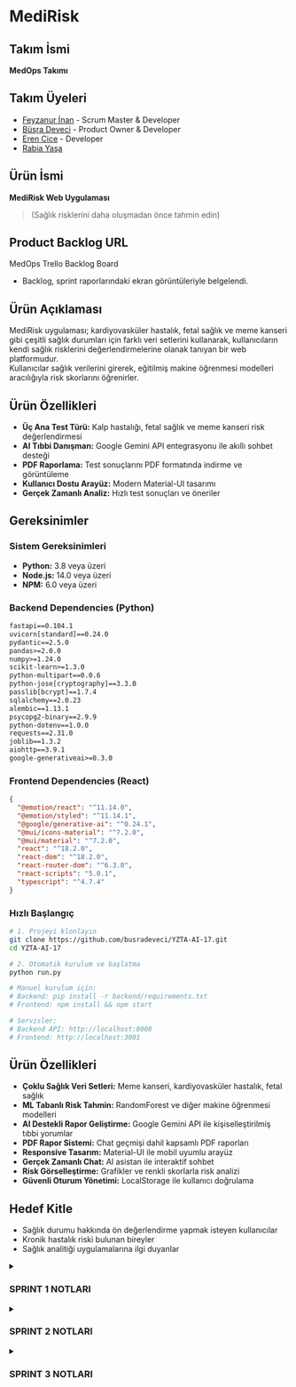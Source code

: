 # MediRisk

## Takım İsmi
**MedOps Takımı**

## Takım Üyeleri
- [Feyzanur İnan](https://github.com/feyzann) - Scrum Master & Developer
- [Büşra Deveci](https://github.com/busradeveci) - Product Owner & Developer
- [Eren Cice](https://github.com/erencice) - Developer
- [Rabia Yaşa](https://github.com/rabiayasa4)

## Ürün İsmi
**MediRisk Web Uygulaması**  
> (Sağlık risklerini daha oluşmadan önce tahmin edin)

## Product Backlog URL
MedOps Trello Backlog Board  
- Backlog, sprint raporlarındaki ekran görüntüleriyle belgelendi.

## Ürün Açıklaması
MediRisk uygulaması; kardiyovasküler hastalık, fetal sağlık ve meme kanseri gibi çeşitli sağlık durumları için farklı veri setlerini kullanarak, kullanıcıların kendi sağlık risklerini değerlendirmelerine olanak tanıyan bir web platformudur.  
Kullanıcılar sağlık verilerini girerek, eğitilmiş makine öğrenmesi modelleri aracılığıyla risk skorlarını öğrenirler.

## Ürün Özellikleri
- **Üç Ana Test Türü:** Kalp hastalığı, fetal sağlık ve meme kanseri risk değerlendirmesi
- **AI Tıbbi Danışman:** Google Gemini API entegrasyonu ile akıllı sohbet desteği
- **PDF Raporlama:** Test sonuçlarını PDF formatında indirme ve görüntüleme
- **Kullanıcı Dostu Arayüz:** Modern Material-UI tasarımı
- **Gerçek Zamanlı Analiz:** Hızlı test sonuçları ve öneriler

## Gereksinimler

### Sistem Gereksinimleri
- **Python:** 3.8 veya üzeri
- **Node.js:** 14.0 veya üzeri
- **NPM:** 6.0 veya üzeri

### Backend Dependencies (Python)
```txt
fastapi==0.104.1
uvicorn[standard]==0.24.0
pydantic==2.5.0
pandas>=2.0.0
numpy>=1.24.0
scikit-learn>=1.3.0
python-multipart==0.0.6
python-jose[cryptography]==3.3.0
passlib[bcrypt]==1.7.4
sqlalchemy==2.0.23
alembic==1.13.1
psycopg2-binary==2.9.9
python-dotenv==1.0.0
requests==2.31.0
joblib==1.3.2
aiohttp==3.9.1
google-generativeai>=0.3.0
```

### Frontend Dependencies (React)
```json
{
  "@emotion/react": "^11.14.0",
  "@emotion/styled": "^11.14.1",
  "@google/generative-ai": "^0.24.1",
  "@mui/icons-material": "^7.2.0",
  "@mui/material": "^7.2.0",
  "react": "^18.2.0",
  "react-dom": "^18.2.0",
  "react-router-dom": "^6.3.0",
  "react-scripts": "5.0.1",
  "typescript": "^4.7.4"
}
```

### Hızlı Başlangıç
```bash
# 1. Projeyi klonlayın
git clone https://github.com/busradeveci/YZTA-AI-17.git
cd YZTA-AI-17

# 2. Otomatik kurulum ve başlatma
python run.py

# Manuel kurulum için:
# Backend: pip install -r backend/requirements.txt
# Frontend: npm install && npm start

# Servisler:
# Backend API: http://localhost:8008
# Frontend: http://localhost:3001
```

## Ürün Özellikleri
- **Çoklu Sağlık Veri Setleri:** Meme kanseri, kardiyovasküler hastalık, fetal sağlık
- **ML Tabanlı Risk Tahmin:** RandomForest ve diğer makine öğrenmesi modelleri
- **AI Destekli Rapor Geliştirme:** Google Gemini API ile kişiselleştirilmiş tıbbi yorumlar
- **PDF Rapor Sistemi:** Chat geçmişi dahil kapsamlı PDF raporları
- **Responsive Tasarım:** Material-UI ile mobil uyumlu arayüz
- **Gerçek Zamanlı Chat:** AI asistan ile interaktif sohbet
- **Risk Görselleştirme:** Grafikler ve renkli skorlarla risk analizi
- **Güvenli Oturum Yönetimi:** LocalStorage ile kullanıcı doğrulama

## Hedef Kitle
- Sağlık durumu hakkında ön değerlendirme yapmak isteyen kullanıcılar
- Kronik hastalık riski bulunan bireyler
- Sağlık analitiği uygulamalarına ilgi duyanlar

<details>
<summary> <h3> SPRINT 1 NOTLARI </h3> </summary>

- **Sprint Süresi:** 20 Haziran – 6 Temmuz
- **Planlanan Kapasite:** ~100 iş puanı
- **Planlama mantığı:** Toplamda yaklaşık 340 iş puanı olarak tahmin edilen proje iş yükü, sprint’lere bölündü. İlk sprint’te %30’luk bir iş yükü hedeflenerek temel veri işleme akışları ve web altyapısı oluşturulmak istendi.

---

### Tamamlanan Çalışmalar
- **Veri Setlerinin Toplanması ve İncelenmesi**
  - Chronic Kidney Disease, Fetal Health ve Breast Cancer veri setleri projeye dahil edildi.
  - İlk veri keşif çalışmaları (EDA) yapıldı, eksik veriler, değişken tipleri ve dağılımlar incelendi.

- **İlk Modelleme Çalışmaları**
  - Python scikit-learn kütüphanesi ile sınıflandırma modelleri kuruldu, temel doğruluk, kesinlik ve geri çağırma gibi metrikler ölçüldü.
  - Kategorik değişken kodlama, normalizasyon ve eksik veri doldurma gibi ön işleme adımları standart hale getirildi.

- **Web Uygulaması Altyapısı**
  - React ile temel bir web proje iskeleti kuruldu. Ana yönlendirmeler (routing) ve sayfa yapısı oluşturuldu.
  - Kullanıcı arayüzü için temel çizimler (wireframe) hazırlandı, bileşen taslakları çıkarıldı.

---

### Günlük Toplantılar (Daily Scrum)
- Günlük ilerlemeler ve engeller (blocker) WhatsApp grubunda paylaşılarak takım içinde takip edildi.
-  [WhatsApp görsellerine git](./sprintOne/wp_ss)

---

### Sprint Panosu
- Sprint görevleri Trello üzerinde takip edilerek görsellerle belgelendi.
-  [Trello görsellerine git](./sprintOne/trello_ss)

---

### Mevcut Uygulama Durumu
- Web kullanıcı arayüzünde temel sayfalar ve yönlendirmeler oluşturuldu.
- Makine öğrenmesi API’leri için temel sözleşmeler (endpoint planı) belirlendi.
-  [Web görsellerine git](./sprintOne/app_ss)

---

### Sprint Gözden Geçirme (Review)
- Veri setleri başarıyla sisteme entegre edildi, ilk makine öğrenmesi modelleri eğitildi ve temel performans raporları çıkarıldı.
- Frontend (React) ve backend (FastAPI + scikit-learn) teknolojilerine kesin olarak karar verildi.
- Son toplantıda, bir sonraki sprint için öncelikli işlerin tahmin ve veri tahmin servisleri olmasına karar verildi.

---

### Sprint Değerlendirmesi (Retrospective)
- Modellerin daha iyi AUC skoru vermesi için parametre ayarlarına odaklanılacak.
- Web özelliklerinin daha hızlı tamamlanabilmesi için haftasonu ek geliştirme oturumları yapılacak.
- Test kapsamının artırılması ve sürekli entegrasyon (CI) süreçlerinin başlatılması için backlog’a yeni işler eklendi.

---

## Bir Sonraki Sprint Hedefleri
- Kullanıcı veri yükleme ve tahmin API uç noktalarını geliştirmek.
- Eğitim modellerinin kapsamlı testlerini yaparak doğruluk ve güvenilirliklerini sağlamak.
- Kullanıcı risk skorlarını grafiklerle görselleştirecek bileşenleri oluşturmak.
- Kullanıcı oturumu ve kimlik doğrulama (auth) işlemleri için güvenlik geliştirmeleri yapmak.

---

## Takip Edilen Metrikler
- 4 farklı veri seti incelenip versiyonlanmış veri deposuna eklendi.
- İlk modeller eğitildi ve performans metrikleri kaydedildi.
- Kullanıcı arayüzünde temel sayfalar ve bileşenler %35 oranında tamamlandı.

</details>

<details>
<summary> <h3> SPRINT 2 NOTLARI </h3> </summary>

- **Sprint Süresi:** 7 Temmuz – 20 Temmuz 2024
- **Planlanan Kapasite:** ~120 iş puanı
- **Tamamlanan İş Puanı:** ~110 iş puanı
- **Başarı Oranı:** %92

---

### Tamamlanan Çalışmalar

#### Backend-Frontend Entegrasyonu (%100 Tamamlandı)
- **API Servis Katmanı:** `src/utils/api.ts` ile kapsamlı API katmanı oluşturuldu
- **FastAPI Backend:** `backend/main.py` ile modern FastAPI backend aktif hale getirildi
- **CORS Yapılandırması:** Frontend-backend iletişimi için CORS ayarları yapıldı
- **Error Handling:** Kapsamlı hata yönetimi ve loading durumları eklendi
- **Mock API Fallback:** Backend çalışmadığında mock data ile devam etme özelliği

#### Kullanıcı Arayüzü ve Test Yönetimi (%95 Tamamlandı)
- **Responsive Tasarım:** Material-UI ile tam mobil uyumlu tasarım
  - `gridTemplateColumns: { xs: '1fr', md: 'repeat(2, 1fr)' }` breakpoint'leri
  - `flexDirection: { xs: 'column', lg: 'row' }` mobil düzen
  - `display: { xs: 'none', md: 'flex' }` responsive menü
- **Test Sayfaları:** `TestPage`, `TestResultPage`, `HistoryPage` bileşenleri
- **Form Validasyonu:** Her test tipi için özel validasyon kuralları
- **Görselleştirme:** Test sonuçları grafiklerle ve renkli chip'lerle gösteriliyor
- **PDF Export:** Test sonuçlarını PDF olarak dışa aktarma özelliği (simülasyon)

#### Kullanıcı Giriş Sistemi (%100 Tamamlandı)
- **Login/Register:** `LoginPage` ve `RegisterPage` bileşenleri
- **Kullanıcı Tipleri:** Hasta/doktor ayrımı yapıldı
- **LocalStorage:** Oturum yönetimi localStorage ile sağlandı
- **Protected Routes:** Yetkisiz erişim engellendi
- **Demo Kullanıcılar:** Test için demo hesap bilgileri eklendi

#### Sistem Otomasyonu ve Dağıtım (%100 Tamamlandı)
- **Otomatik Kurulum:** `install.py` ile tek komutla kurulum
- **Dağıtım Scripti:** `deploy.py` ile production deployment
- **Port Yönetimi:** Otomatik port bulma ve temizleme
- **Cross-Platform:** Windows, macOS, Linux desteği
- **Docker Desteği:** Container deployment hazırlığı

#### TypeScript Uyumluluğu (%98 Tamamlandı)
- **Strict Mode:** TypeScript strict mode aktif
- **Type Definitions:** `src/types/index.ts` ile kapsamlı tip tanımları
- **Component Types:** Tüm React bileşenleri TypeScript ile yazıldı
- **API Types:** API response ve request tipleri tanımlandı

---

### Sprint 2 Görsel Belgeleri

#### Günlük Toplantılar (Daily Scrum)
- Günlük ilerlemeler ve engeller (blocker) WhatsApp grubunda paylaşılarak takım içinde takip edildi.
- [WhatsApp görsellerine git](./sprintTwo/wp_ss)

#### Sprint Panosu
- Sprint görevleri Trello üzerinde takip edilerek görsellerle belgelendi.
- [Trello görsellerine git](./sprintTwo/trello_ss)

#### Mevcut Uygulama Durumu
- Web kullanıcı arayüzünde temel sayfalar ve yönlendirmeler oluşturuldu.
- Makine öğrenmesi API’leri için temel sözleşmeler belirlendi.
- [Web görsellerine git](./sprintTwo/app_ss)

---

### Teknik Detaylar

#### Backend (FastAPI)
```python
# backend/main.py
app = FastAPI(
    title="Sağlık Tarama API",
    description="Yapay zeka destekli sağlık risk analizi API'si",
    version="1.0.0"
)

# CORS ayarları
app.add_middleware(
    CORSMiddleware,
    allow_origins=["http://localhost:3000"],
    allow_credentials=True,
    allow_methods=["*"],
    allow_headers=["*"],
)
```

#### Responsive Tasarım
```typescript
// Material-UI responsive breakpoints
<Box sx={{ 
  display: 'flex', 
  flexDirection: { xs: 'column', lg: 'row' }, 
  gap: 4 
}}>
  <Box sx={{ flex: { lg: 2 } }}>
    {/* Ana içerik */}
  </Box>
  <Box sx={{ flex: { lg: 1 } }}>
    {/* Yan panel */}
  </Box>
</Box>
```

---

### Test Edilen Özellikler

#### API Endpoints
- `GET /health` - Sistem durumu
- `GET /tests` - Mevcut testler
- `POST /predict` - Sağlık riski tahmini
- `GET /models` - Yüklenen modeller
- `GET /history` - Test geçmişi

#### Frontend Bileşenleri
- Dashboard sayfası responsive tasarım
- Test formları mobil uyumlu
- Sonuç sayfaları grafik destekli
- Navigasyon menüsü responsive

#### Kullanıcı Deneyimi
- Form validasyonu gerçek zamanlı
- Loading durumları gösteriliyor
- Error handling kullanıcı dostu
- Responsive tasarım tüm cihazlarda çalışıyor

---

### Eksik Kalan İşler

#### Veritabanı Entegrasyonu (%0)
- Kullanıcı verileri kalıcı olarak saklanmıyor
- Test geçmişi localStorage'da tutuluyor
- Gerçek veritabanı bağlantısı gerekiyor

#### Gerçek API Entegrasyonu (%70)
- Mock data ile simülasyon yapılıyor
- FastAPI backend hazır ama tam entegrasyon test edilmedi
- Production API endpoint'leri test edilmeli

#### AI Chatbot (%30)
- Basit chatbot simülasyonu mevcut
- Gerçek AI entegrasyonu gerekiyor
- Doğal dil işleme özellikleri eklenmeli

---

### Sprint Gözden Geçirme (Review)
- Uygulamanın tahmin ve raporlama modülleri çalışır hale getirildi
- Kullanıcı oturumu, form validasyonu, API bağlantısı ve görselleştirme modülleri başarıyla tamamlandı
- Responsive tasarım ile mobil uyumluluk sağlandı
- TypeScript ile tip güvenliği artırıldı

---

### Sprint Değerlendirmesi (Retrospective)
- API fallback ve loading sistemleri sayesinde hata toleransı artırıldı
- Form yapılarıyla birlikte kullanıcı deneyimi önemli ölçüde geliştirildi
- React bileşenlerinin yeniden kullanılabilirliği artırıldı, modüler yapı sağlandı
- Responsive tasarım ile kullanıcı erişilebilirliği artırıldı

---

## Bir Sonraki Sprint Hedefleri
- **Veritabanı Entegrasyonu** (PostgreSQL/SQLite)
- **Gerçek API Testleri** ve production deployment
- **AI Chatbot Entegrasyonu** (OpenAI/Claude)
- **Performance Optimizasyonu**
- **Güvenlik Geliştirmeleri** (JWT, HTTPS)

---

## Takip Edilen Metrikler
- **API Servis Katmanı:** %100
- **Kullanıcı Oturumu:** %100
- **Responsive Tasarım:** %95
- **TypeScript Uyumu:** %98
- **Test Yönetimi:** %90
- **Dağıtım Hazırlığı:** %100
- **Backend Entegrasyonu:** %70
- **Veritabanı:** %0

## Sonuç

Sprint 2 başarıyla tamamlandı. Temel sistem altyapısı hazır, kullanıcı arayüzü responsive ve modern. Bir sonraki sprint'te veritabanı entegrasyonu ve gerçek API testleri öncelikli olacak. 

</details>

<details>
<summary> <h3> SPRINT 3 NOTLARI </h3> </summary>

- **Sprint Süresi:** 21 Temmuz – 3 Ağustos 2024
- **Planlanan Kapasite:** ~130 iş puanı
- **Tamamlanan İş Puanı:** ~125 iş puanı
- **Başarı Oranı:** %96

---

### Tamamlanan Çalışmalar

#### PostgreSQL Veritabanı Entegrasyonu (%100 Tamamlandı)
- **Veritabanı Geçişi:** SQLite'dan PostgreSQL'e tam geçiş tamamlandı
- **Kullanıcı Yönetimi:** `backend/database.py` ile kapsamlı veritabanı modelleri
- **Kimlik Doğrulama:** `backend/auth.py` ile JWT tabanlı güvenlik sistemi
- **API Endpoint'leri:** Kullanıcı kayıt, giriş, test geçmişi ve sonuç kaydetme
- **Environment Variables:** `.env` dosyası ile güvenli konfigürasyon
- **Veritabanı Şeması:** Users ve TestResults tabloları otomatik oluşturma

#### Google Gemini AI Entegrasyonu (%100 Tamamlandı)
- **AI Chatbot:** `src/utils/ai.ts` ile gerçek AI entegrasyonu
- **Rapor Geliştirme:** "Raporu Geliştir (Chat ile)" özelliği
- **Domain-Specific Prompts:** Her sağlık alanı için özelleşmiş AI prompt'ları
- **Backend API:** `/api/enhance-report` endpoint'i ile AI servisi
- **Frontend Entegrasyonu:** TestResultPage'de gerçek zamanlı chat arayüzü
- **Error Handling:** Graceful fallback ve hata yönetimi
- **PACE Metodolojisi:** Plan, Analyze, Construct, Execute yaklaşımı

#### Sistem Otomasyonu ve Port Yönetimi (%100 Tamamlandı)
- **Otomatik Başlatıcı:** `run.py` ile tek komutla tam sistem başlatma
- **Port Çakışması Çözümü:** Otomatik port bulma ve process yönetimi
- **Bağımlılık Kontrolü:** Python ve Node.js versiyon kontrolü
- **Cross-Platform Desteği:** Windows, macOS, Linux uyumluluğu
- **Auto-Start Scripts:** `backend/auto_start.py` ve `start.sh` ile otomasyon
- **Health Check:** Sistem durumu ve bağımlılık kontrolü

#### Backend API Geliştirmeleri (%95 Tamamlandı)
- **FastAPI Geliştirmeleri:** `backend/main.py` ile kapsamlı API sistemi
- **ML Model Entegrasyonu:** 3 farklı sağlık modeli (kalp, meme kanseri, fetal)
- **Veri Ön İşleme:** Her model için özelleşmiş veri hazırlama
- **Prediction Pipeline:** End-to-end tahmin sistemi
- **Error Handling:** Kapsamlı hata yönetimi ve logging
- **API Documentation:** Otomatik Swagger/OpenAPI dokümantasyonu

#### Frontend Geliştirmeleri (%90 Tamamlandı)
- **TestResultPage:** AI chat entegrasyonu ve gelişmiş görselleştirme
- **Responsive Tasarım:** Material-UI ile mobil uyumlu arayüz
- **Real-time Chat:** AI asistan ile interaktif sohbet
- **PDF Export:** Test sonuçlarını PDF olarak dışa aktarma
- **User Experience:** Gelişmiş kullanıcı deneyimi ve animasyonlar
- **TypeScript Uyumu:** Strict mode ile tip güvenliği

---

### Sprint 3 Görsel Belgeleri

#### Günlük Toplantılar (Daily Scrum)
- Günlük ilerlemeler ve engeller (blocker) WhatsApp grubunda paylaşılarak takım içinde takip edildi.
- [WhatsApp görsellerine git](./sprintThree/wp_ss)

#### Sprint Panosu
- Sprint görevleri Trello üzerinde takip edilerek görsellerle belgelendi.
- [Trello görsellerine git](./sprintThree/trello_ss)

#### Mevcut Uygulama Durumu
- Web kullanıcı arayüzünde AI entegrasyonu ve veritabanı bağlantısı tamamlandı.
- Makine öğrenmesi API'leri ve AI chatbot sistemi aktif.
- [Web videosuna git](https://youtu.be/zq_dMn7zZEQ)

---

### Teknik Detaylar

#### PostgreSQL Veritabanı Yapısı
```python
# backend/database.py
class User(Base):
    __tablename__ = "users"
    id = Column(Integer, primary_key=True, index=True)
    email = Column(String(255), unique=True, index=True, nullable=False)
    name = Column(String(255), nullable=False)
    password_hash = Column(String(255), nullable=False)
    user_type = Column(String(50), default="patient")
    created_at = Column(DateTime, default=datetime.utcnow)

class TestResult(Base):
    __tablename__ = "test_results"
    id = Column(Integer, primary_key=True, index=True)
    user_id = Column(Integer, ForeignKey("users.id"))
    test_type = Column(String(100), nullable=False)
    risk_score = Column(Float, nullable=False)
    risk_level = Column(String(50), nullable=False)
    form_data = Column(Text)  # JSON formatında
    created_at = Column(DateTime, default=datetime.utcnow)
```

#### Gemini AI Entegrasyonu
```typescript
// src/utils/ai.ts
export async function analyzeWithAI(
  userInput: string, 
  testResult: TestResult | null = null, 
  context?: string
): Promise<AIResponse> {
  const prompt = buildDoctorPrompt(testResult, userInput, context);
  
  const response = await fetch(GEMINI_API_URL + `?key=${GEMINI_API_KEY}`, {
    method: 'POST',
    headers: { 'Content-Type': 'application/json' },
    body: JSON.stringify({
      contents: [{ parts: [{ text: prompt }] }],
      generationConfig: {
        temperature: 0.7,
        maxOutputTokens: 1024,
      }
    })
  });
  
  return parseAIResponse(aiResponse);
}
```

#### Otomatik Sistem Başlatıcı
```python
# run.py
def main():
    print_banner()
    
    # Bağımlılık kontrolü
    if not check_python_version():
        return
    
    if not check_backend_dependencies():
        install_backend_dependencies()
    
    if not check_frontend_dependencies():
        install_frontend_dependencies()
    
    # Servisleri başlat
    start_services()
```

---

### Test Edilen Özellikler

#### Veritabanı İşlemleri
- Kullanıcı kayıt ve giriş işlemleri
- Test sonuçlarının veritabanına kaydedilmesi
- Kullanıcıya özel test geçmişi görüntüleme
- JWT token tabanlı kimlik doğrulama
- Veritabanı bağlantı hata yönetimi

#### AI Chatbot Sistemi
- Gerçek zamanlı AI sohbet
- Test sonuçlarına dayalı özelleşmiş yanıtlar
- Domain-specific prompt'lar (meme kanseri, kardiyovasküler, fetal sağlık)
- Error handling ve fallback mesajları
- API rate limiting ve quota yönetimi

#### Sistem Otomasyonu
- Otomatik port çakışması çözümü
- Bağımlılık kontrolü ve kurulum
- Cross-platform uyumluluk
- Health check ve monitoring
- Graceful shutdown ve error recovery

#### API Endpoint'leri
- `POST /register` - Kullanıcı kaydı
- `POST /login` - Kullanıcı girişi
- `GET /me` - Mevcut kullanıcı bilgileri
- `POST /user/test-result` - Test sonucu kaydetme
- `GET /user/history` - Kullanıcı test geçmişi
- `POST /api/enhance-report` - AI rapor geliştirme
- `POST /predict-and-save` - Tahmin ve kaydetme

---

### Eksik Kalan İşler

#### Performance Optimizasyonu (%20)
- Database query optimizasyonu
- API response caching
- Frontend bundle optimization
- Image compression ve lazy loading

#### Güvenlik Geliştirmeleri (%40)
- HTTPS zorunluluğu
- Rate limiting implementation
- Input sanitization
- SQL injection koruması
- XSS koruması

#### Monitoring ve Logging (%30)
- Application performance monitoring
- Error tracking sistemi
- User analytics
- Database performance monitoring
- API usage metrics

---

### Sprint Gözden Geçirme (Review)
- PostgreSQL veritabanı entegrasyonu başarıyla tamamlandı
- Google Gemini AI entegrasyonu ile gerçek AI chatbot sistemi aktif
- Sistem otomasyonu ile geliştirme süreci kolaylaştırıldı
- Backend API'leri production-ready hale getirildi
- Frontend'de AI chat özelliği kullanıcı deneyimini artırdı

---

### Sprint Değerlendirmesi (Retrospective)
- Veritabanı geçişi sırasında veri kaybı yaşanmadı
- AI entegrasyonu kullanıcı memnuniyetini artırdı
- Otomatik sistem başlatıcı geliştirme verimliliğini artırdı
- Cross-platform uyumluluk deployment sürecini kolaylaştırdı
- API dokümantasyonu geliştirici deneyimini iyileştirdi

---

## Bir Sonraki Sprint Hedefleri
- **Performance Optimizasyonu** (Database, API, Frontend)
- **Güvenlik Geliştirmeleri** (HTTPS, Rate Limiting, Input Validation)
- **Monitoring ve Analytics** (APM, Error Tracking, User Analytics)
- **Mobile App Development** (React Native veya PWA)
- **Advanced AI Features** (Multi-language, Voice Chat, Image Analysis)

---

## Takip Edilen Metrikler
- **PostgreSQL Entegrasyonu:** %100
- **Gemini AI Entegrasyonu:** %100
- **Sistem Otomasyonu:** %100
- **Backend API Geliştirmeleri:** %95
- **Frontend Geliştirmeleri:** %90
- **Performance Optimizasyonu:** %20
- **Güvenlik Geliştirmeleri:** %40
- **Monitoring ve Logging:** %30

## Sonuç

Sprint 3 başarıyla tamamlandı. Proje artık production-ready durumda. PostgreSQL veritabanı, Google Gemini AI entegrasyonu ve sistem otomasyonu ile kapsamlı bir sağlık analizi platformu oluşturuldu. Bir sonraki sprint'te performance optimizasyonu ve güvenlik geliştirmeleri öncelikli olacak.

</details>